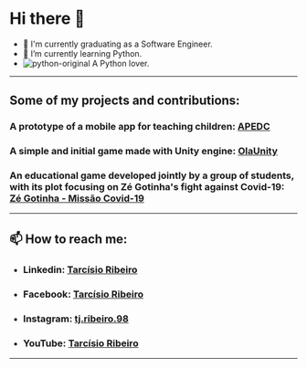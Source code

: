# Hi there 👋

- 🔭 I'm currently graduating as a Software Engineer.
- 🌱 I’m currently learning Python.
- ![python-original](https://user-images.githubusercontent.com/81392077/126779015-3d2ad1be-0281-4d7d-ad28-4baa71c6001d.png) A Python lover.
---
## Some of my projects and contributions:

### **A prototype of a mobile app for teaching children:** [APEDC](https://github.com/tarcisioribeiro/APEDC)
### **A simple and initial game made with Unity engine**: [OlaUnity](https://github.com/tarcisioribeiro/OlaUnity) 
### **An educational game developed jointly by a group of students, with its plot focusing on Zé Gotinha's fight against Covid-19:** [Zé Gotinha - Missão Covid-19](https://github.com/elyprado/JogoZeGotinhaUniFACEF)
---
## 📫 How to reach me:

 * ### **Linkedin**: [Tarcísio Ribeiro](https://www.linkedin.com/in/tarcisio-ribeiro-a3b099196/)
 * ### **Facebook**: [Tarcísio Ribeiro](https://www.facebook.com/tarcisio.ribeiro.1840)
 * ### **Instagram**: [tj.ribeiro.98](https://www.instagram.com/tj.ribeiro.98/)
 * ### **YouTube**: [Tarcísio Ribeiro](https://www.youtube.com/channel/UCcgti2Nb-xCb6ZAwziXt_4g)
---
